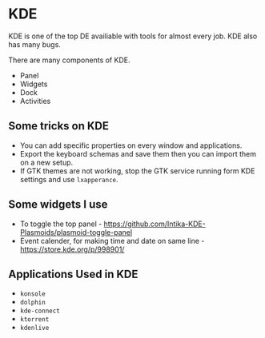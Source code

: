 # KDE

KDE is one of the top DE availiable with tools for almost every job.
KDE also has many bugs.

There are many components of KDE.

- Panel
- Widgets
- Dock
- Activities

## Some tricks on KDE

- You can add specific properties on every window and applications.
- Export the keyboard schemas and save them then you can import them on a new setup.
- If GTK themes are not working, stop the GTK service running form KDE settings and use `lxapperance`.

## Some widgets I use

- To toggle the top panel - <https://github.com/Intika-KDE-Plasmoids/plasmoid-toggle-panel>
- Event calender, for making time and date on same line - <https://store.kde.org/p/998901/>

## Applications Used in KDE

- `konsole`
- `dolphin`
- `kde-connect`
- `ktorrent`
- `kdenlive`
